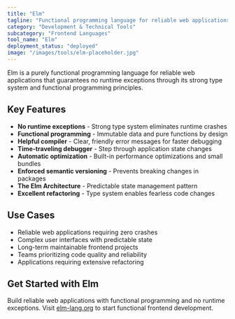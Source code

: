 ```yaml
---
title: "Elm"
tagline: "Functional programming language for reliable web applications"
category: "Development & Technical Tools"
subcategory: "Frontend Languages"
tool_name: "Elm"
deployment_status: "deployed"
image: "/images/tools/elm-placeholder.jpg"
---
```

Elm is a purely functional programming language for reliable web applications that guarantees no runtime exceptions through its strong type system and functional programming principles.

## Key Features

- **No runtime exceptions** - Strong type system eliminates runtime crashes
- **Functional programming** - Immutable data and pure functions by design
- **Helpful compiler** - Clear, friendly error messages for faster debugging
- **Time-traveling debugger** - Step through application state changes
- **Automatic optimization** - Built-in performance optimizations and small bundles
- **Enforced semantic versioning** - Prevents breaking changes in packages
- **The Elm Architecture** - Predictable state management pattern
- **Excellent refactoring** - Type system enables fearless code changes

## Use Cases

- Reliable web applications requiring zero crashes
- Complex user interfaces with predictable state
- Long-term maintainable frontend projects
- Teams prioritizing code quality and reliability
- Applications requiring extensive refactoring

## Get Started with Elm

Build reliable web applications with functional programming and no runtime exceptions. Visit [elm-lang.org](https://elm-lang.org) to start functional frontend development.